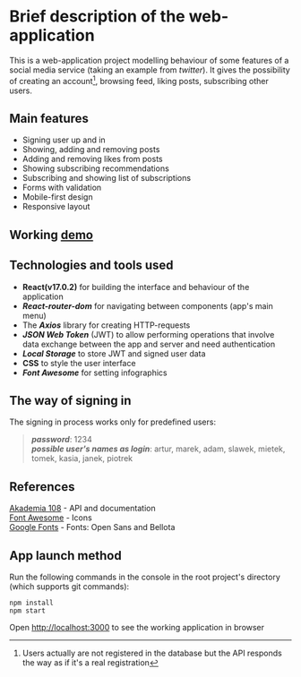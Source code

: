 # Brief description of the web-application 
This is a web-application project modelling behaviour of some features of a social media service (taking an example from _twitter_). It gives the possibility of creating an account[^1], browsing feed, liking posts, subscribing other users.

## Main features
- Signing user up and in
- Showing, adding and removing posts
- Adding and removing likes from posts
- Showing subscribing recommendations
- Subscribing and showing list of subscriptions
- Forms with validation
- Mobile-first design  
- Responsive layout

## Working [demo](https://den0702.github.io/social-app/)

## Technologies and tools used
- **React(v17.0.2)** for building the interface and behaviour of the application
- **_React-router-dom_** for navigating between components (app's main menu)
- The **_Axios_** library for creating HTTP-requests
- **_JSON Web Token_** (JWT) to allow performing operations that involve data exchange between the app and server and need authentication
- **_Local Storage_** to store JWT and signed user data
- **CSS** to style the user interface
- **_Font Awesome_** for setting infographics

## The way of signing in
The signing in process works only for predefined users:
> **_password_**: 1234   
**_possible user's names as login_**: artur, marek, adam, slawek, mietek, tomek, kasia, janek, piotrek

## References
[Akademia 108](https://akademia108.pl/) - API and documentation  
[Font Awesome](fontawesome.com) - Icons  
[Google Fonts](https://fonts.google.com/) - Fonts: Open Sans and Bellota


## App launch method
Run the following commands in the console in the root project's directory (which supports git commands):
``` 
npm install
npm start
```
Open [http://localhost:3000](http://localhost:3000) to see the working application in browser

[^1]: Users actually are not registered in the database but the API responds the way as if it's a real registration
